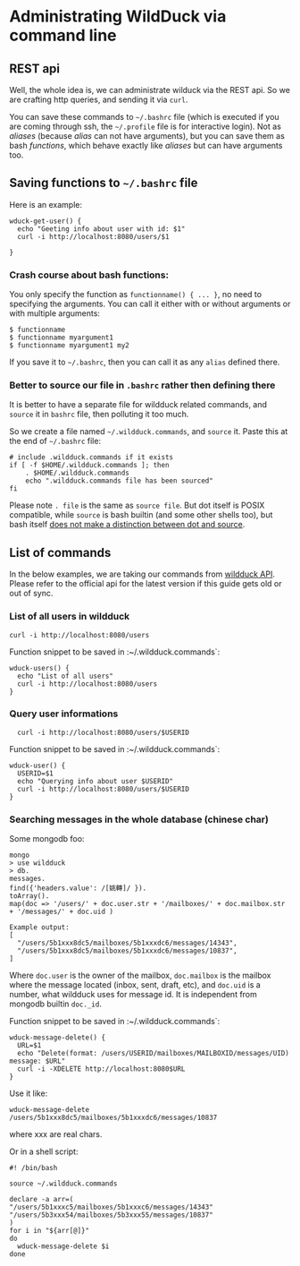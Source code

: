 # Administrating WildDuck via command line

## REST api

Well, the whole idea is, we can administrate wilduck via the REST api. 
So we are crafting http queries, and sending it via `curl`.

You can save these commands to `~/.bashrc` file (which is executed if you are coming through ssh, 
the `~/.profile` file is for interactive login).
Not as *aliases* (because *alias* can not have arguments), but you can save them 
as bash *functions*, which behave exactly like *aliases* but can have arguments too.

## Saving functions to `~/.bashrc` file

Here is an example:

```
wduck-get-user() {
  echo "Geeting info about user with id: $1"
  curl -i http://localhost:8080/users/$1

}
```

### Crash course about bash functions:

You only specify the function as `functionname() { ... }`, no need to specifying the 
arguments. You can call it either with or without arguments or with multiple arguments:

```
$ functionname
$ functionname myargument1
$ functionname myargument1 my2
```

If you save it to `~/.bashrc`, then you can call it as any `alias` defined there.

### Better to source our file in `.bashrc` rather then defining there

It is better to have a separate file for wildduck related commands, and 
`source` it in `bashrc` file, then polluting it too much.

So we create a file named `~/.wildduck.commands`, and `source` it.
Paste this at the end of `~/.bashrc` file:

```
# include .wildduck.commands if it exists
if [ -f $HOME/.wildduck.commands ]; then
    . $HOME/.wildduck.commands
    echo ".wildduck.commands file has been sourced"
fi
```

Please note `. file` is the same as `source file`. But dot itself is 
POSIX compatible, while `source` is bash builtin (and some other shells too), 
but bash itself [does not make a distinction between dot and source](https://stackoverflow.com/a/20094373).

## List of commands

In the below examples, we are taking our commands from [wildduck API](https://docs.wildduck.email/api).
Please refer to the official api for the latest version if this guide gets old or out of sync.

### List of all users in wildduck

```
curl -i http://localhost:8080/users
```

Function snippet to be saved in :~/.wildduck.commands`:

```
wduck-users() {
  echo "List of all users"
  curl -i http://localhost:8080/users
}
```

### Query user informations

```
  curl -i http://localhost:8080/users/$USERID
```

Function snippet to be saved in :~/.wildduck.commands`:

```
wduck-user() {
  USERID=$1
  echo "Querying info about user $USERID"
  curl -i http://localhost:8080/users/$USERID
}
```

### Searching messages in the whole database (chinese char)

Some mongodb foo:
```
mongo
> use wildduck
> db.
messages.
find({'headers.value': /[姚轉]/ }).
toArray().
map(doc => '/users/' + doc.user.str + '/mailboxes/' + doc.mailbox.str + '/messages/' + doc.uid )

Example output:
[
  "/users/5b1xxx8dc5/mailboxes/5b1xxxdc6/messages/14343",
  "/users/5b1xxx8dc5/mailboxes/5b1xxxdc6/messages/10837",
]
```

Where `doc.user` is the owner of the mailbox, `doc.mailbox` is the mailbox where the message located (inbox, sent, draft, etc), and `doc.uid` is a number, what wildduck uses for message id. It is independent from mongodb builtin `doc._id`.

Function snippet to be saved in :~/.wildduck.commands`:

```
wduck-message-delete() {
  URL=$1
  echo "Delete(format: /users/USERID/mailboxes/MAILBOXID/messages/UID) message: $URL"
  curl -i -XDELETE http://localhost:8080$URL
}
```
Use it like:
```
wduck-message-delete /users/5b1xxx8dc5/mailboxes/5b1xxxdc6/messages/10837
```
where xxx are real chars.

Or in a shell script:
```
#! /bin/bash

source ~/.wildduck.commands

declare -a arr=(
"/users/5b1xxxc5/mailboxes/5b1xxxc6/messages/14343"
"/users/5b3xxx54/mailboxes/5b3xxx55/messages/10837"
)
for i in "${arr[@]}"
do
  wduck-message-delete $i
done

```
